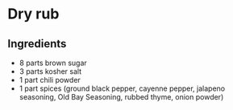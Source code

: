 Dry rub
=======

Ingredients
-----------

- 8 parts brown sugar
- 3 parts kosher salt
- 1 part chili powder
- 1 part spices (ground black pepper, cayenne pepper, jalapeno seasoning, Old Bay Seasoning, rubbed thyme, onion powder)
